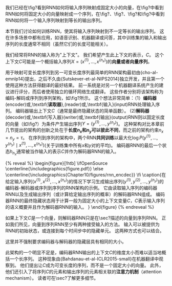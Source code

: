 我们已经在\fig?看到RNN如何将输入序列映射成固定大小的向量，在\fig?中看到RNN如何将固定大小的向量映射成一个序列，在\fig?、\fig?、\fig?和\fig?中看到RNN如何将一个输入序列映射到等长的输出序列。

本节我们讨论如何训练RNN，使其将输入序列映射到不一定等长的输出序列。
这在许多场景中都有应用，如语音识别、机器翻译或问答，其中训练集的输入和输出序列的长度通常不相同（虽然它们的长度可能相关）。

我们经常将RNN的输入称为"上下文"。
我们希望产生此上下文的表示，$C$。
这个上下文$C$可能是一个概括输入序列$X=(x^{(1)},\dots,x^{(n_x)})$的**向量或者向量序列**。

用于映射可变长度序列到另一可变长度序列最简单的RNN架构最初由{cho-al-emnlp14}提出，之后不久由{Sutskever-et-al-NIPS2014}独立开发，并且第一个使用这种方法获得翻译的最好结果。
前一系统是对另一个机器翻译系统产生的建议进行评分，而后者使用独立的循环网络生成翻译。
这些作者分别将该架构称为编码-解码或序列到序列架构，如\fig?所示。
这个想法非常简单：（1）**编码器**(encoder)或\,\textbf{**读取器**}\,(reader)或\,\textbf{输入}(input)RNN处理输入序列。
编码器输出上下文$C$（通常是最终隐藏状态的简单函数）。
(2)**解码器**(decoder)或\,\textbf{写入器}(writer)或\,\textbf{输出}(output)RNN则以固定长度的向量（如\fig?）为条件产生输出序列$Y=(y^{(1)}, \dots, y^{(n_y)})$。
这种架构对比本章前几节提出的架构的创新之处在于**长度$n_x$和$n_y$可以彼此不同**，而之前的架构约束$n_x = n_y = \tau$。
在序列到序列的架构中，两个RNN**共同训练**以最大化$\log P( y^{(1)}, \dots, y^{(n_y)} \mid x^{(1)},\dots,x^{(n_x)} )$(关于训练集中所有$x$和$y$对的平均)。
编码器RNN的最后一个状态$h_{n_x}$通常被当作输入的表示$C$并作为解码器RNN的输入。

{% reveal %}
\begin{figure}[!htb]
\ifOpenSource
\centerline{\includegraphics{figure.pdf}}
\else
\centerline{\includegraphics{Chapter10/figures/rnn_encdec}}
\fi
\caption{在给定输入序列$(x^{(1)},x^{(2)},\dots,x^{(n_x)})$的情况下学习生成输出序列$(y^{(1)},y^{(2)},\dots,y^{(n_y)})$的编码器-解码器或序列到序列的RNN架构的示例。 
它由读取输入序列的编码器RNN以及生成输出序列（或计算给定输出序列的概率）的解码器RNN组成。
编码器RNN的最终隐藏状态用于计算一般为固定大小的上下文变量$C$，$C$表示输入序列的语义概要并且作为解码器RNN的输入。
}
\end{figure}
{% endreveal %}

如果上下文$C$是一个向量，则解码器RNN只是在\sec?描述的向量到序列RNN。
正如我们所见，向量到序列RNN至少有两种接受输入的方法。
输入可以被提供为RNN的初始状态，或连接到每个时间步中的隐藏单元。
这两种方式也可以结合。

这里并不强制要求编码器与解码器的隐藏层具有相同的大小。

此架构的一个明显不足是，编码器RNN输出的上下文$C$的维度太小而难以适当地概括一个长序列。
这种现象由{Bahdanau-et-al-ICLR2015-small}在机器翻译中观察到。
他们提出让$C$成为可变长度的序列，而不是一个固定大小的向量。
此外，他们还引入了将序列$C$的元素和输出序列的元素相关联的**注意力机制**（attention mechanism）。
读者可在\sec?了解更多细节。
